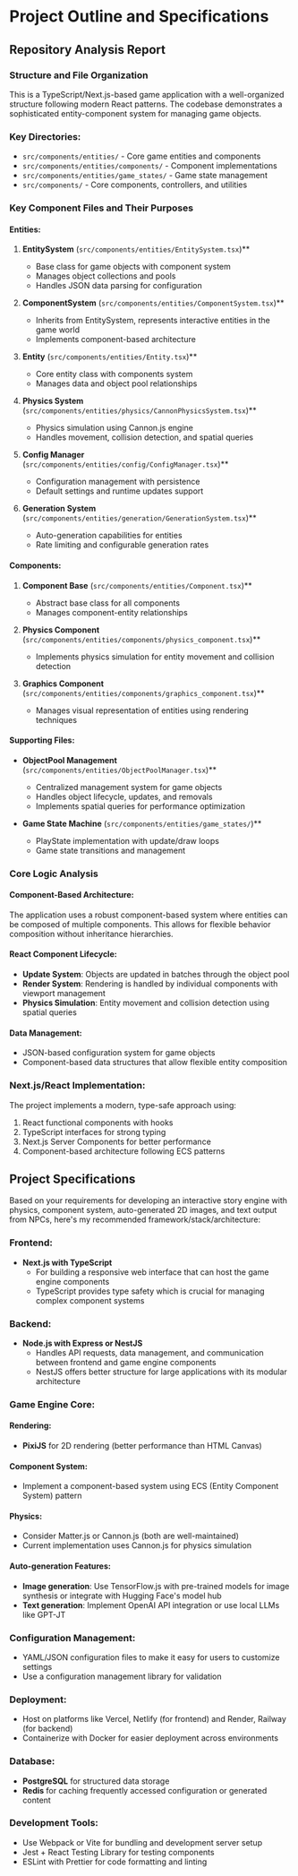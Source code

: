 # Project Outline and Specifications

## Repository Analysis Report

### Structure and File Organization

This is a TypeScript/Next.js-based game application with a well-organized structure following modern React patterns. The codebase demonstrates a sophisticated entity-component system for managing game objects.

### Key Directories:
- `src/components/entities/` - Core game entities and components
- `src/components/entities/components/` - Component implementations  
- `src/components/entities/game_states/` - Game state management
- `src/components/` - Core components, controllers, and utilities

### Key Component Files and Their Purposes

#### Entities:
1. **EntitySystem** (`src/components/entities/EntitySystem.tsx`)**
   - Base class for game objects with component system
   - Manages object collections and pools
   - Handles JSON data parsing for configuration

2. **ComponentSystem** (`src/components/entities/ComponentSystem.tsx`)**
   - Inherits from EntitySystem, represents interactive entities in the game world
   - Implements component-based architecture

3. **Entity** (`src/components/entities/Entity.tsx`)**
   - Core entity class with components system
   - Manages data and object pool relationships

4. **Physics System** (`src/components/entities/physics/CannonPhysicsSystem.tsx`)**
   - Physics simulation using Cannon.js engine
   - Handles movement, collision detection, and spatial queries

5. **Config Manager** (`src/components/entities/config/ConfigManager.tsx`)**
   - Configuration management with persistence
   - Default settings and runtime updates support

6. **Generation System** (`src/components/entities/generation/GenerationSystem.tsx`)**
   - Auto-generation capabilities for entities
   - Rate limiting and configurable generation rates

#### Components:
1. **Component Base** (`src/components/entities/Component.tsx`)**
   - Abstract base class for all components
   - Manages component-entity relationships

2. **Physics Component** (`src/components/entities/components/physics_component.tsx`)**
   - Implements physics simulation for entity movement and collision detection

3. **Graphics Component** (`src/components/entities/components/graphics_component.tsx`)**
   - Manages visual representation of entities using rendering techniques

#### Supporting Files:
- **ObjectPool Management** (`src/components/entities/ObjectPoolManager.tsx`)** 
  - Centralized management system for game objects
  - Handles object lifecycle, updates, and removals
  - Implements spatial queries for performance optimization

- **Game State Machine** (`src/components/entities/game_states/`)**
  - PlayState implementation with update/draw loops
  - Game state transitions and management

### Core Logic Analysis

#### Component-Based Architecture:
The application uses a robust component-based system where entities can be composed of multiple components. This allows for flexible behavior composition without inheritance hierarchies.

#### React Component Lifecycle:
- **Update System**: Objects are updated in batches through the object pool
- **Render System**: Rendering is handled by individual components with viewport management  
- **Physics Simulation**: Entity movement and collision detection using spatial queries

#### Data Management:
- JSON-based configuration system for game objects
- Component-based data structures that allow flexible entity composition

### Next.js/React Implementation:

The project implements a modern, type-safe approach using:
1. React functional components with hooks
2. TypeScript interfaces for strong typing
3. Next.js Server Components for better performance
4. Component-based architecture following ECS patterns

## Project Specifications

Based on your requirements for developing an interactive story engine with physics, component system, auto-generated 2D images, and text output from NPCs, here's my recommended framework/stack/architecture:

### Frontend:
- **Next.js with TypeScript**
  - For building a responsive web interface that can host the game engine components
  - TypeScript provides type safety which is crucial for managing complex component systems

### Backend:
- **Node.js with Express or NestJS**
  - Handles API requests, data management, and communication between frontend and game engine components
  - NestJS offers better structure for large applications with its modular architecture

### Game Engine Core:

#### Rendering:
- **PixiJS** for 2D rendering (better performance than HTML Canvas)

#### Component System:
- Implement a component-based system using ECS (Entity Component System) pattern

#### Physics:
- Consider Matter.js or Cannon.js (both are well-maintained)
- Current implementation uses Cannon.js for physics simulation

#### Auto-generation Features:
- **Image generation**: Use TensorFlow.js with pre-trained models for image synthesis or integrate with Hugging Face's model hub
- **Text generation**: Implement OpenAI API integration or use local LLMs like GPT-JT

### Configuration Management:

- YAML/JSON configuration files to make it easy for users to customize settings
- Use a configuration management library for validation

### Deployment:
- Host on platforms like Vercel, Netlify (for frontend) and Render, Railway (for backend)
- Containerize with Docker for easier deployment across environments

### Database:

- **PostgreSQL** for structured data storage
- **Redis** for caching frequently accessed configuration or generated content

### Development Tools:
- Use Webpack or Vite for bundling and development server setup
- Jest + React Testing Library for testing components
- ESLint with Prettier for code formatting and linting